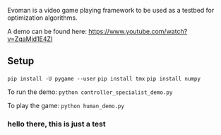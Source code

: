 Evoman is a video game playing framework to be used as a testbed for optimization algorithms.

A demo can be found here:  https://www.youtube.com/watch?v=ZqaMjd1E4ZI


## Setup

`pip install -U pygame --user`
`pip install tmx`
`pip install numpy`

To run the demo:
`python controller_specialist_demo.py`

To play the game:
`python human_demo.py`

### hello there, this is just a test